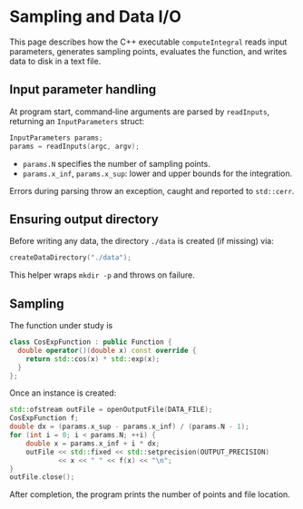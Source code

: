 # Sampling and Data I/O

This page describes how the C++ executable `computeIntegral` reads input parameters, generates sampling points, evaluates the function, and writes data to disk in a text file.

## Input parameter handling

At program start, command‑line arguments are parsed by `readInputs`, returning an `InputParameters` struct:

```cpp
InputParameters params;
params = readInputs(argc, argv);
```

- `params.N` specifies the number of sampling points.
- `params.x_inf`, `params.x_sup`: lower and upper bounds for the integration.

Errors during parsing throw an exception, caught and reported to `std::cerr`.

## Ensuring output directory 

Before writing any data, the directory `./data` is created (if missing) via:

```cpp
createDataDirectory("./data");
```

This helper wraps `mkdir -p` and throws on failure.

## Sampling 

The function under study is

```cpp
class CosExpFunction : public Function {
  double operator()(double x) const override {
    return std::cos(x) * std::exp(x);
  }
};
```

Once an instance is created:

```cpp
std::ofstream outFile = openOutputFile(DATA_FILE);
CosExpFunction f;
double dx = (params.x_sup - params.x_inf) / (params.N - 1);
for (int i = 0; i < params.N; ++i) {
    double x = params.x_inf + i * dx;
    outFile << std::fixed << std::setprecision(OUTPUT_PRECISION)
            << x << " " << f(x) << "\n";
}
outFile.close();
```

After completion, the program prints the number of points and file location.